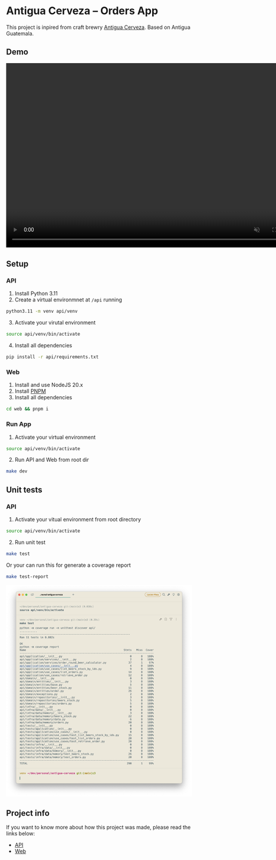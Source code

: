 # Antigua Cerveza – Orders App

This project is inpired from craft brewry [Antigua Cerveza](https://www.antiguacerveza.com/english). Based on Antigua Guatemala.

## Demo
<video controls="" width="800" height="500" muted="" loop="" autoplay="">
  <source src="./assets/demo.mp4" type="video/mp4">
</video>

## Setup

### API
1. Install Python 3.11
2. Create a virtual environmnet at `/api` running
```bash
python3.11 -m venv api/venv
```
3. Activate your virutal environment
```bash
source api/venv/bin/activate
```
4. Install all dependencies
```bash
pip install -r api/requirements.txt
```

### Web
1. Install and use NodeJS 20.x
2. Install [PNPM](https://pnpm.io/)
3. Install all dependencies
```bash
cd web && pnpm i
```

### Run App
1. Activate your virtual environment
```bash
source api/venv/bin/activate
```
2. Run API and Web from root dir
```bash
make dev
```

## Unit tests

### API
1. Activate your vitual environment from root directory
```bash
source api/venv/bin/activate
```
2. Run unit test
```bash
make test
```

Or your can run this for generate a coverage report
```bash
make test-report
```

![cov report](./assets/cov-report.png)

## Project info

If you want to know more about how this project was made, please read the links below:
* [API](./api)
* [Web](./web)
